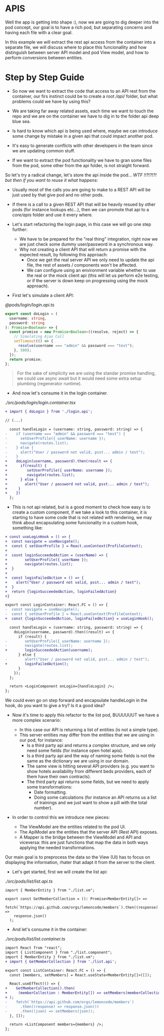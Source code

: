 # APIS

Well the app is getting into shape :), now we are going to dig deeper into the pod concept, our goal is to have
a rich pod, but separating concerns and having each file with a clear goal.

In this example we will extract the rest api access from the container into a separate file, we will discuss
where to place this funcionallity and how distinguish between server API model and pod View model, and how to
perform conversions between entities.

# Step by Step Guide

- So now we want to extract the code that access to an API rest from the container, our firs instinct could be to create
  a root _/api/_ folder, but what problems could we have by using this?

- We are taking far away related assets, each time we want to touch the repo and we are on the container we have
  to dig in to the folder api deep blue sea.

- Is hard to know which api is being used where, maybe we can introduce some change by mistake in a given api
  that could impact another pod.

- It's easy to generate conflicts with other developers in the team since we are updating common stuff.

- If we want to extract the pod functionality we have to gran some files from the pod, some other from the api folder,
  is not straight forward.

So let's try a radical change, let's store the api inside the pod... _WTF !!?!?!?! but then if you want to reuse it what happens_:

- Usually most of the calls you are going to make to a REST API will be just used by that give pod and no other pods.
- If there is a call to a given REST API that will be heavily resued by other pods (for instance lookups etc...), then
  we can promote that api to a _core/apis_ folder and use it every where.

- Let's start refactoring the login page, in this case we will go one step further:

  - We have to be prepared for the "real thing" integration, right now we are just check some dummy user/password in a
    synchronous way.
  - Why not creating a client API that will return a promise with the expected result, by following this approach:
    - Once we get the real server API we only need to update the api file, the rest of assets / components won't
      be affected.
    - We can configure using an environment variable whether to use the real or the mock client api (this will let us
      perform e2e testing, or if the server is down keep on progressing using the mock approach).

- First let's simulate a client API:

_@pods/login/login.api.ts_

```ts
export const doLogin = (
  username: string,
  password: string
): Promise<Boolean> => {
  const promise = new Promise<Boolean>((resolve, reject) => {
    // Simulating Ajax Call
    setTimeout(() => {
      resolve(username === "admin" && password === "test");
    }, 500);
  });
  return promise;
};
```

> For the sake of simplicity we are using the standar promise handling, we could use async await but it would
> need some extra setup plumbing (regenerator runtime).

- And now let's consume it in the login container.

_./src/pods/login/login.container.tsx_

```diff
+ import { doLogin } from './login.api';

// (...)

  const handleLogin = (username: string, password: string) => {
-    if (username === "admin" && password === "test") {
-      setUserProfile({ userName: username });
-      navigate(routes.list);
-    } else {
-      alert("User / password not valid, psst... admin / test");
-    }
+    doLogin(username, password).then(result => {
+      if(result) {
+         setUserProfile({ userName: username });
+         navigate(routes.list);
+      } else {
+        alert("User / password not valid, psst... admin / test");
+     }
+    })
  };
```

- This is not api related, but is a good moment to check how easy is to create a custom component,
  if we take a look to this container, it is starting to have some code that is not related with
  rendering, we may think about encapsulating some funcionality in a custom hook, something like:

```diff
+ const useLoginHook = () => {
+  const navigate = useNavigate();
+  const { setUserProfile } = React.useContext(ProfileContext);
+
+  cosnt loginSucceededAction = (userName) => {
+        setUserProfile({ userName });
+        navigate(routes.list);
+  }
+
+  const loginFailedAction = () => {
+    alert("User / password not valid, psst... admin / test");
+  }
+  return {loginSucceededAction, loginFailedAction}
+}

export const LoginContainer: React.FC = () => {
-  const navigate = useNavigate();
-  const { setUserProfile } = React.useContext(ProfileContext);
+  const {loginSucceededAction, loginFailedAction} = useLoginHook();

  const handleLogin = (username: string, password: string) => {
    doLogin(username, password).then((result) => {
      if (result) {
-        setUserProfile({ userName: username });
-        navigate(routes.list);
+        loginSucceededAction(username);
      } else {
-        alert("User / password not valid, psst... admin / test");
+        loginFailedAction();
      }
    });
  };

  return <LoginComponent onLogin={handleLogin} />;
};
```

We could even go on step forward and encapsulate handleLogin in the hook, do you want to give a try?
Is it a good idea?

- Now it's time to apply this refactor to the list pod, BUUUUUUT we have a more complex scenario:

  - In this case our API is returning a list of entities (is not a simple type).
  - This server entities may differ from the entities that we are using in our pod, for instance:
    - Is a third party api and returns a complex structure, and we only need some fields (for instance
      open hotel apis).
    - Is a third party api and the way of naming some fields is not the same as the dictionary we are
      using in our domain.
    - The same view is hitting several API providers (e.g. you want to show hotels availability from
      different beds providers, each of them have their own contracts).
    - The third party api returns some fields, but we need to apply some transformations:
      - Date formatting.
      - Doing some calculations (for instance an API returns us a list of trainings and we just want to show
        a pill with the total number).

- In order to control this we introduce new pieces:
  - The ViewModel are the entities related to the pod UI.
  - The ApiModel are the entities that the server API (Rest API) exposes.
  - A Mapper is the bridge between the ViewModel and API and viceversa: this are just functions that map the
    data in both ways applying the needed transformations.

Our main goal is to preprocess the data so the View (UI) has to focus on displaying the information, rhater
that adapt it from the server to the client.

- Let's get started, first we will create the list api:

_./src/pods/list/list.api.ts_

```tsx
import { MemberEntity } from "./list.vm";

export const GetMemberCollection = (): Promise<MemberEntity[]> =>
  fetch(`https://api.github.com/orgs/lemoncode/members`).then((response) =>
    response.json()
  );
```

- And let's consume it in the container:

_./src/pods/list/list.container.ts_

```diff
import React from "react";
import { ListComponent } from "./list.component";
import { MemberEntity } from "./list.vm";
+ import { GetMemberCollection } from './list.api';

export const ListContainer: React.FC = () => {
  const [members, setMembers] = React.useState<MemberEntity[]>([]);

  React.useEffect(() => {
+    GetMemberCollection().then(
+     (memberCollection : MemberEntity[]) => setMembers(memberCollection)
+ );
-    fetch(`https://api.github.com/orgs/lemoncode/members`)
-      .then((response) => response.json())
-      .then((json) => setMembers(json));
  }, []);

  return <ListComponent members={members} />;
};
```
